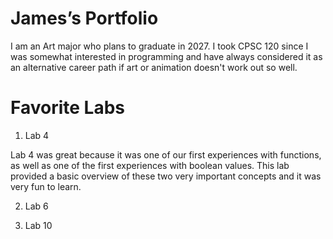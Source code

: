 # James’s Portfolio

I am an Art major who plans to graduate in 2027. I took CPSC 120 since I was somewhat interested in programming and have always considered it as an alternative career path if art or animation doesn't work out so well.

# Favorite Labs

1. Lab 4

Lab 4 was great because it was one of our first experiences with functions, as well as one of the first experiences with boolean values. This lab provided a basic overview of these two very important concepts and it was very fun to learn.


2. Lab 6

3. Lab 10

